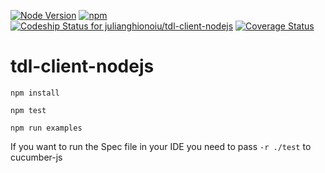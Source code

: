[![Node Version](http://img.shields.io/badge/Node-5.6.0-green.svg)](https://nodejs.org/dist/latest-v5.x/)
[![npm](http://img.shields.io/npm/v/tdl-client.svg?maxAge=2592000)](https://www.npmjs.com/package/tdl-client)
[![Codeship Status for julianghionoiu/tdl-client-nodejs](https://img.shields.io/codeship/f6d0ec40-2c31-0134-f32a-2a45120acafc.svg)](https://codeship.com/projects/163364)
[![Coverage Status](https://coveralls.io/repos/julianghionoiu/tdl-client-nodejs/badge.svg?branch=master&service=github)](https://coveralls.io/github/julianghionoiu/tdl-client-nodejs?branch=master)

# tdl-client-nodejs

`npm install`

`npm test`

`npm run examples`

If you want to run the Spec file in your IDE you need to pass `-r ./test` to cucumber-js